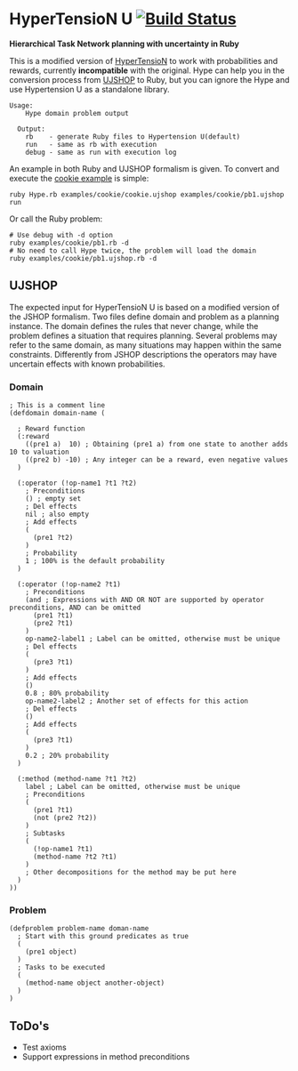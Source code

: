 # HyperTensioN U [![Build Status](https://travis-ci.org/Maumagnaguagno/HyperTensioN_U.svg)](https://travis-ci.org/Maumagnaguagno/HyperTensioN_U)
**Hierarchical Task Network planning with uncertainty in Ruby**

This is a modified version of [HyperTensioN](https://github.com/Maumagnaguagno/HyperTensioN) to work with probabilities and rewards, currently **incompatible** with the original.
Hype can help you in the conversion process from [UJSHOP](#ujshop "Jump to UJSHOP section") to Ruby, but you can ignore the Hype and use Hypertension U as a standalone library.

```Shell
Usage:
    Hype domain problem output

  Output:
    rb    - generate Ruby files to Hypertension U(default)
    run   - same as rb with execution
    debug - same as run with execution log
```

An example in both Ruby and UJSHOP formalism is given.
To convert and execute the [cookie example](examples/cookie) is simple:

```Shell
ruby Hype.rb examples/cookie/cookie.ujshop examples/cookie/pb1.ujshop run
```

Or call the Ruby problem:

```Shell
# Use debug with -d option
ruby examples/cookie/pb1.rb -d
# No need to call Hype twice, the problem will load the domain
ruby examples/cookie/pb1.ujshop.rb -d
```

## UJSHOP
The expected input for HyperTensioN U is based on a modified version of the JSHOP formalism.
Two files define domain and problem as a planning instance.
The domain defines the rules that never change, while the problem defines a situation that requires planning.
Several problems may refer to the same domain, as many situations may happen within the same constraints.
Differently from JSHOP descriptions the operators may have uncertain effects with known probabilities.

### Domain

```Lisp
; This is a comment line
(defdomain domain-name (

  ; Reward function
  (:reward
    ((pre1 a)  10) ; Obtaining (pre1 a) from one state to another adds 10 to valuation
    ((pre2 b) -10) ; Any integer can be a reward, even negative values
  )

  (:operator (!op-name1 ?t1 ?t2)
    ; Preconditions
    () ; empty set
    ; Del effects
    nil ; also empty
    ; Add effects
    (
      (pre1 ?t2)
    )
    ; Probability
    1 ; 100% is the default probability
  )

  (:operator (!op-name2 ?t1)
    ; Preconditions
    (and ; Expressions with AND OR NOT are supported by operator preconditions, AND can be omitted
      (pre1 ?t1)
      (pre2 ?t1)
    )
    op-name2-label1 ; Label can be omitted, otherwise must be unique
    ; Del effects
    (
      (pre3 ?t1)
    )
    ; Add effects
    ()
    0.8 ; 80% probability
    op-name2-label2 ; Another set of effects for this action
    ; Del effects
    ()
    ; Add effects
    (
      (pre3 ?t1)
    )
    0.2 ; 20% probability
  )

  (:method (method-name ?t1 ?t2)
    label ; Label can be omitted, otherwise must be unique
    ; Preconditions
    (
      (pre1 ?t1)
      (not (pre2 ?t2))
    )
    ; Subtasks
    (
      (!op-name1 ?t1)
      (method-name ?t2 ?t1)
    )
    ; Other decompositions for the method may be put here
  )
))
```

### Problem

```Lisp
(defproblem problem-name doman-name
  ; Start with this ground predicates as true
  (
    (pre1 object)
  )
  ; Tasks to be executed
  (
    (method-name object another-object)
  )
)
```

## ToDo's
- Test axioms
- Support expressions in method preconditions
